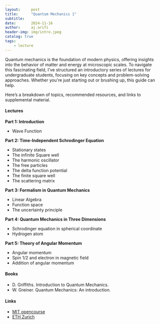 ```yaml
---
layout:     post
title:      "Quantum Mechanics 1"
subtitle:   
date:       2024-11-16
author:     aj.arifi
header-img: img/intro.jpeg
catalog: true
tags:
    - lecture
---
```


Quantum mechanics is the foundation of modern physics, 
offering insights into the behavior of matter and energy at microscopic scales. 
To navigate this fascinating field, I've structured an introductory series of lectures for undergraduate students, 
focusing on key concepts and problem-solving approaches. Whether you're just starting out or brushing up, this guide can help. 

Here’s a breakdown of topics, recommended resources, and links to supplemental material.

#### Lectures

**Part 1: Introduction**
- Wave Function
  
**Part 2: Time-Independent Schrodinger Equation**
- Stationary states
- The infinite Square well
- The harmonic oscillator
- The free particles
- The delta function potential
- The finite square well
- The scattering matrix

**Part 3: Formalism in Quantum Mechanics**
- Linear Algebra
- Function space
- The uncertainty principle

**Part 4: Quantum Mechanics in Three Dimensions**
- Schrodinger equation in spherical coordinate
- Hydrogen atom

**Part 5: Theory of Angular Momentum**
- Angular momentum
- Spin 1/2 and electron in magnetic field
- Addition of angular momentum

#### Books
- D. Griffiths. Introduction to Quantum Mechanics.
- W. Greiner. Quantum Mechanics: An introduction.

#### Links
- [MIT opencourse](https://ocw.mit.edu/courses/8-04-quantum-physics-i-spring-2016/pages/lecture-notes/)
- [ETH Zurich](https://itp.phys.ethz.ch/research/particle/lectures/quantum-mechanics-1.html)
